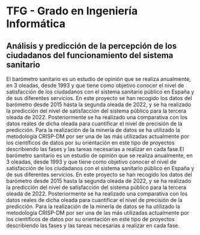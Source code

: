 # TFG - Grado en Ingeniería Informática
## Análisis y predicción de la percepción de los ciudadanos del funcionamiento del sistema sanitario

El barómetro sanitario es un estudio de opinión que se realiza anualmente, en 3 oleadas, desde 1993 y que tiene como objetivo conocer el nivel de satisfacción de los ciudadanos con el sistema sanitario público en España y de sus diferentes servicios. En este proyecto se han recogido los datos del barómetro desde 2015 hasta la segunda oleada de 2022, y se ha realizado la predicción del nivel de satisfacción del sistema público para la tercera oleada de 2022. Posteriormente se ha realizado una comparativa con los datos reales de dicha oleada para cuantificar el nivel de precisión de la predicción. Para la realización de la minería de datos se ha utilizado la metodología CRISP-DM por ser una de las más utilizadas actualmente por los científicos de datos por su orientación en este tipo de proyectos describiendo las fases y las tareas necesarias a realizar en cada fase.El barómetro sanitario es un estudio de opinión que se realiza anualmente, en 3 oleadas, desde 1993 y que tiene como objetivo conocer el nivel de satisfacción de los ciudadanos con el sistema sanitario público en España y de sus diferentes servicios. En este proyecto se han recogido los datos del barómetro desde 2015 hasta la segunda oleada de 2022, y se ha realizado la predicción del nivel de satisfacción del sistema público para la tercera oleada de 2022. Posteriormente se ha realizado una comparativa con los datos reales de dicha oleada para cuantificar el nivel de precisión de la predicción. Para la realización de la minería de datos se ha utilizado la metodología CRISP-DM por ser una de las más utilizadas actualmente por los científicos de datos por su orientación en este tipo de proyectos describiendo las fases y las tareas necesarias a realizar en cada fase.
